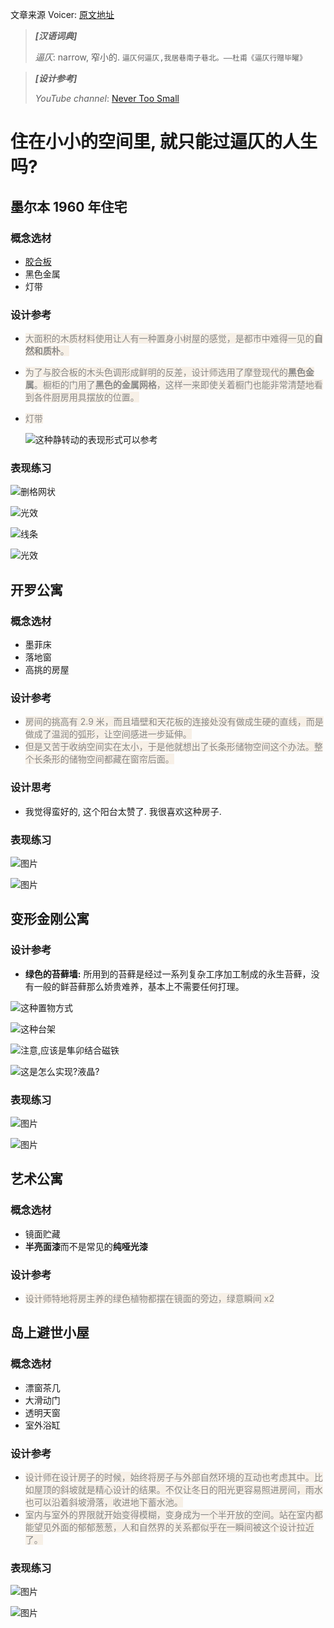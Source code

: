 文章来源 Voicer: [原文地址](https://mp.weixin.qq.com/s/uJF1BdTfnWBFCeYUlPe50Q)

> **_[汉语词典]_**
>
> _逼仄_: narrow, 窄小的. `逼仄何逼仄,我居巷南子巷北。——杜甫《逼仄行赠毕曜》`

> **_[设计参考]_**
>
> _YouTube channel_: [Never Too Small](https://www.youtube.com/channel/UC_zQ777U6YTyatP3P1wi3xw)

# 住在小小的空间里, 就只能过逼仄的人生吗?

## 墨尔本 1960 年住宅

### 概念选材

- [胶合板](https://github.com/Changes729/Changes729/blob/main/%E6%9D%90%E6%96%99%E7%AC%94%E8%AE%B0/%E8%83%B6%E5%90%88%E6%9D%BF.md)
- 黑色金属
- 灯带

### 设计参考

- <font style="background-color: rgb(247, 240, 231); color: rgb(136, 136, 136)">大面积的木质材料使用让人有一种置身小树屋的感觉，是都市中难得一见的**自然和质朴**。</font>

- <font style="background-color: rgb(247, 240, 231); color: rgb(136, 136, 136)">为了与胶合板的木头色调形成鲜明的反差，设计师选用了摩登现代的**黑色金属**。橱柜的门用了**黑色的金属网格**，这样一来即使关着橱门也能非常清楚地看到各件厨房用具摆放的位置。</font>

- <font style="background-color: rgb(247, 240, 231); color: rgb(136, 136, 136)">灯带</font>

  ![这种静转动的表现形式可以参考](https://mmbiz.qpic.cn/mmbiz_gif/bdP0FjwqAibNtAkFa936vBZfLpbibibOlg7icjUib9xQCRbYTUs80loWMPiaKEAA0Qp1K6F0X7eEyOH8cYaQ57l630Fw/640?wx_fmt=gif&tp=webp&wxfrom=5&wx_lazy=1)

### 表现练习

![删格网状](https://mmbiz.qpic.cn/mmbiz_png/bdP0FjwqAibNtAkFa936vBZfLpbibibOlg7vX10OicpNnUKHKgpwF0jTa8914tRztrBX9DibmtO2ZHN3J0Ow18e8kbA/640?wx_fmt=png&tp=webp&wxfrom=5&wx_lazy=1&wx_co=1)

![光效](https://mmbiz.qpic.cn/mmbiz_png/bdP0FjwqAibNtAkFa936vBZfLpbibibOlg7SYl0icPadoYBk0Qc2ce2h6I6TFJsGhibAwkWefJOdNGcgx5CwTGic84bA/640?wx_fmt=png&tp=webp&wxfrom=5&wx_lazy=1&wx_co=1)

![线条](https://mmbiz.qpic.cn/mmbiz_png/bdP0FjwqAibNtAkFa936vBZfLpbibibOlg7Ge871F7DDRfsbt4RLMibXuZqbiaW11fTrEvbSImqoQWic6fJAwibWvjDhA/640?wx_fmt=png&tp=webp&wxfrom=5&wx_lazy=1&wx_co=1)

![光效](https://mmbiz.qpic.cn/mmbiz_png/bdP0FjwqAibNtAkFa936vBZfLpbibibOlg78sAObW1dMoibkXyhKACsQZxjoy3gqmN0Ycppv3AIIgiaMWKDvWEm2muA/640?wx_fmt=png&tp=webp&wxfrom=5&wx_lazy=1&wx_co=1)

## 开罗公寓

### 概念选材

- 墨菲床
- 落地窗
- 高挑的房屋

### 设计参考

- <font style="background-color: rgb(247, 240, 231); color: rgb(136, 136, 136)">房间的挑高有 2.9 米，而且墙壁和天花板的连接处没有做成生硬的直线，而是做成了温润的弧形，让空间感进一步延伸。</font>
- <font style="background-color: rgb(247, 240, 231); color: rgb(136, 136, 136)">但是又苦于收纳空间实在太小，于是他就想出了长条形储物空间这个办法。整个长条形的储物空间都藏在窗帘后面。</font>

### 设计思考

- 我觉得蛮好的, 这个阳台太赞了. 我很喜欢这种房子.

### 表现练习

![图片](https://mmbiz.qpic.cn/mmbiz_png/bdP0FjwqAibNtAkFa936vBZfLpbibibOlg7KIoibooIbEXBR8CwHKNcfHriaXvmGCvOkticG4rO94pCBwmS6cIr2lt3w/640?wx_fmt=png&tp=webp&wxfrom=5&wx_lazy=1&wx_co=1)

![图片](https://mmbiz.qpic.cn/mmbiz_png/bdP0FjwqAibNtAkFa936vBZfLpbibibOlg79fXszBCTYyFmQqSibOfACfILyyWErCs5Wm9zOBn4K5KZY9NWXicbYUCg/640?wx_fmt=png&tp=webp&wxfrom=5&wx_lazy=1&wx_co=1)

## 变形金刚公寓

### 设计参考

- **绿色的苔藓墙:** 所用到的苔藓是经过一系列复杂工序加工制成的永生苔藓，没有一般的鲜苔藓那么娇贵难养，基本上不需要任何打理。

![这种置物方式](https://mmbiz.qpic.cn/mmbiz_png/bdP0FjwqAibNtAkFa936vBZfLpbibibOlg7PbCf5icHBcccJsaVnLbUNcA4tU0C4Ow5b7fs4EDMySpnOym4K2fWiarQ/640?wx_fmt=png&tp=webp&wxfrom=5&wx_lazy=1&wx_co=1)

![这种台架](https://mmbiz.qpic.cn/mmbiz_gif/bdP0FjwqAibNtAkFa936vBZfLpbibibOlg7stqHiaKsepunU0MVJ7xCIMy3s9emMffeicoDORMeELIYeulrrRkeA8hg/640?wx_fmt=gif&tp=webp&wxfrom=5&wx_lazy=1)

![注意,应该是隼卯结合磁铁](https://mmbiz.qpic.cn/mmbiz_gif/bdP0FjwqAibNtAkFa936vBZfLpbibibOlg7AYYHR2M4DoAKpRA7BoAvLAQ47ENEGnYX7Ln57hcrckGGxmwVpOPjWA/640?wx_fmt=gif&tp=webp&wxfrom=5&wx_lazy=1)

![这是怎么实现?液晶?](https://mmbiz.qpic.cn/mmbiz_gif/bdP0FjwqAibNtAkFa936vBZfLpbibibOlg70cEM39Rkx3XfGyKTOK8vnWoicDhIWMMohiaicxC9nrRjU37gwI7ZKCkUw/640?wx_fmt=gif&tp=webp&wxfrom=5&wx_lazy=1)

### 表现练习

![图片](https://mmbiz.qpic.cn/mmbiz_png/bdP0FjwqAibNtAkFa936vBZfLpbibibOlg7VZazzkeWWBIDD1fEBFNlBWErfMQicMhTs7tGBqiazh1BJ7PUeDeXS8qA/640?wx_fmt=png&tp=webp&wxfrom=5&wx_lazy=1&wx_co=1)

![图片](https://mmbiz.qpic.cn/mmbiz_gif/bdP0FjwqAibNtAkFa936vBZfLpbibibOlg7AYYHR2M4DoAKpRA7BoAvLAQ47ENEGnYX7Ln57hcrckGGxmwVpOPjWA/640?wx_fmt=gif&tp=webp&wxfrom=5&wx_lazy=1)

## 艺术公寓

### 概念选材

- 镜面贮藏
- **半亮面漆**而不是常见的**纯哑光漆**

### 设计参考

- <font style="background-color: rgb(247, 240, 231); color: rgb(136, 136, 136)">设计师特地将房主养的绿色植物都摆在镜面的旁边，绿意瞬间 x2</font>

## 岛上避世小屋

### 概念选材

- 漂窗茶几
- 大滑动门
- 透明天窗
- 室外浴缸

### 设计参考

- <font style="background-color: rgb(247, 240, 231); color: rgb(136, 136, 136)">设计师在设计房子的时候，始终将房子与外部自然环境的互动也考虑其中。比如屋顶的斜坡就是精心设计的结果。不仅让冬日的阳光更容易照进房间，雨水也可以沿着斜坡滑落，收进地下蓄水池。</font>
- <font style="background-color: rgb(247, 240, 231); color: rgb(136, 136, 136)">室内与室外的界限就开始变得模糊，变身成为一个半开放的空间。站在室内都能望见外面的郁郁葱葱，人和自然界的关系都似乎在一瞬间被这个设计拉近了。</font>

### 表现练习

![图片](https://mmbiz.qpic.cn/mmbiz_gif/bdP0FjwqAibNtAkFa936vBZfLpbibibOlg77bk3VHkfS5e69fJE134xeOOibmPuEXUAdPeDrtuNQIpWoIbXxssemFQ/640?wx_fmt=gif&tp=webp&wxfrom=5&wx_lazy=1)

![图片](https://mmbiz.qpic.cn/mmbiz_png/bdP0FjwqAibNtAkFa936vBZfLpbibibOlg73LO7g7GFq8hvYjWib1Ho55bK4oxYglMInVpUckhKr4BJCibzFeuE9eicA/640?wx_fmt=png&tp=webp&wxfrom=5&wx_lazy=1&wx_co=1)